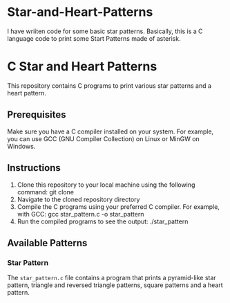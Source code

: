 # Star-and-Heart-Patterns
I have wriiten code for some basic star patterns. Basically, this is a C language code to print some Start Patterns made of asterisk.

# C Star and Heart Patterns

This repository contains C programs to print various star patterns and a heart pattern.

## Prerequisites

Make sure you have a C compiler installed on your system. For example, you can use GCC (GNU Compiler Collection) on Linux or MinGW on Windows.

## Instructions

1. Clone this repository to your local machine using the following command:
git clone <repository-url>
2. Navigate to the cloned repository directory
3. Compile the C programs using your preferred C compiler. For example, with GCC:
  gcc star_pattern.c -o star_pattern
4. Run the compiled programs to see the output:
  ./star_pattern

## Available Patterns

### Star Pattern

The `star_pattern.c` file contains a program that prints a pyramid-like star pattern, triangle and reversed triangle patterns, square patterns and a heart pattern.
